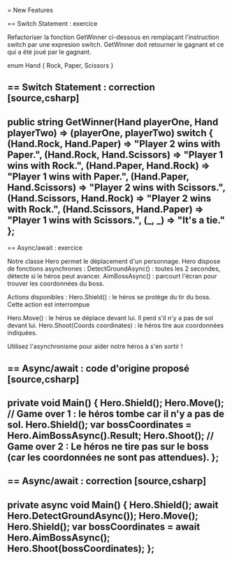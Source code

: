 = New Features

== Switch Statement : exercice

Refactoriser la fonction GetWinner ci-dessous en remplaçant l'instruction switch par une expresion switch.
GetWinner doit retourner le gagnant et ce qui a été joué par le gagnant.

enum Hand { Rock, Paper, Scissors }



== Switch Statement : correction
[source,csharp]
----
public string GetWinner(Hand playerOne, Hand playerTwo)
    => (playerOne, playerTwo) switch
    {
        (Hand.Rock, Hand.Paper) => "Player 2 wins with Paper.",
        (Hand.Rock, Hand.Scissors) => "Player 1 wins with Rock.",
        (Hand.Paper, Hand.Rock) => "Player 1 wins with Paper.",
        (Hand.Paper, Hand.Scissors) => "Player 2 wins with Scissors.",
        (Hand.Scissors, Hand.Rock) => "Player 2 wins with Rock.",
        (Hand.Scissors, Hand.Paper) => "Player 1 wins with Scissors.",
        (_, _) => "It's a tie."
    };
----


== Async/await : exercice

Notre classe Hero permet le déplacement d'un personnage.
Hero dispose de fonctions asynchrones :
DetectGroundAsync() : toutes les 2 secondes, détecte si le héros peut avancer.
AimBossAsync() : parcourt l'écran pour trouver les coordonnées du boss.

Actions disponibles :
Hero.Shield() : le héros se protège du tir du boss. Cette action est interrompue

Hero.Move() : le héros se déplace devant lui. Il perd s'il n'y a pas de sol devant lui.
Hero.Shoot(Coords coordinates) : le héros tire aux coordonnées indiquées.

Utilisez l'asynchronisme pour aider notre héros à s'en sortir !

== Async/await : code d'origine proposé
[source,csharp]
----
private void Main()
{
    Hero.Shield();
    Hero.Move();    // Game over 1 : le héros tombe car il n'y a pas de sol.
    Hero.Shield();
    var bossCoordinates =  Hero.AimBossAsync().Result;
    Hero.Shoot(); // Game over 2 : Le héros ne tire pas sur le boss (car les coordonnées ne sont pas attendues).
};
----

== Async/await : correction
[source,csharp]
----
private async void Main()
{
    Hero.Shield();
    await Hero.DetectGroundAsync());
    Hero.Move();
    Hero.Shield();
    var bossCoordinates = await Hero.AimBossAsync();
    Hero.Shoot(bossCoordinates);
};
----